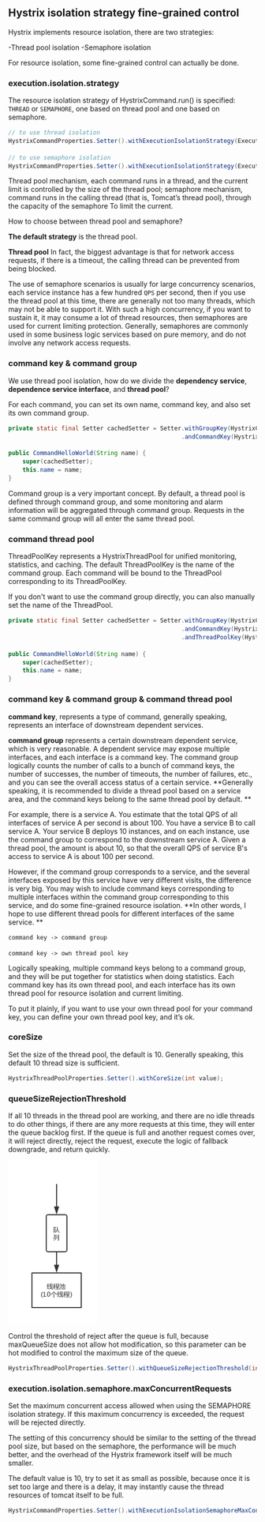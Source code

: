## Hystrix isolation strategy fine-grained control

Hystrix implements resource isolation, there are two strategies:

-Thread pool isolation
-Semaphore isolation

For resource isolation, some fine-grained control can actually be done.

### execution.isolation.strategy

The resource isolation strategy of HystrixCommand.run() is specified: `THREAD` or `SEMAPHORE`, one based on thread pool and one based on semaphore.

```java
// to use thread isolation
HystrixCommandProperties.Setter().withExecutionIsolationStrategy(ExecutionIsolationStrategy.THREAD)

// to use semaphore isolation
HystrixCommandProperties.Setter().withExecutionIsolationStrategy(ExecutionIsolationStrategy.SEMAPHORE)
```

Thread pool mechanism, each command runs in a thread, and the current limit is controlled by the size of the thread pool; semaphore mechanism, command runs in the calling thread (that is, Tomcat’s thread pool), through the capacity of the semaphore To limit the current.

How to choose between thread pool and semaphore?

**The default strategy** is the thread pool.

**Thread pool** In fact, the biggest advantage is that for network access requests, if there is a timeout, the calling thread can be prevented from being blocked.

The use of semaphore scenarios is usually for large concurrency scenarios, each service instance has a few hundred `QPS` per second, then if you use the thread pool at this time, there are generally not too many threads, which may not be able to support it. With such a high concurrency, if you want to sustain it, it may consume a lot of thread resources, then semaphores are used for current limiting protection. Generally, semaphores are commonly used in some business logic services based on pure memory, and do not involve any network access requests.

### command key & command group

We use thread pool isolation, how do we divide the **dependency service**, **dependence service interface**, and **thread pool**?

For each command, you can set its own name, command key, and also set its own command group.

```java
private static final Setter cachedSetter = Setter.withGroupKey(HystrixCommandGroupKey.Factory.asKey("ExampleGroup"))
                                                 .andCommandKey(HystrixCommandKey.Factory.asKey("HelloWorld"));

public CommandHelloWorld(String name) {
    super(cachedSetter);
    this.name = name;
}
```

Command group is a very important concept. By default, a thread pool is defined through command group, and some monitoring and alarm information will be aggregated through command group. Requests in the same command group will all enter the same thread pool.

### command thread pool

ThreadPoolKey represents a HystrixThreadPool for unified monitoring, statistics, and caching. The default ThreadPoolKey is the name of the command group. Each command will be bound to the ThreadPool corresponding to its ThreadPoolKey.

If you don't want to use the command group directly, you can also manually set the name of the ThreadPool.

```java
private static final Setter cachedSetter = Setter.withGroupKey(HystrixCommandGroupKey.Factory.asKey("ExampleGroup"))
                                                 .andCommandKey(HystrixCommandKey.Factory.asKey("HelloWorld"))
                                                 .andThreadPoolKey(HystrixThreadPoolKey.Factory.asKey("HelloWorldPool"));

public CommandHelloWorld(String name) {
    super(cachedSetter);
    this.name = name;
}
```

### command key & command group & command thread pool

**command key**, represents a type of command, generally speaking, represents an interface of downstream dependent services.

**command group** represents a certain downstream dependent service, which is very reasonable. A dependent service may expose multiple interfaces, and each interface is a command key. The command group logically counts the number of calls to a bunch of command keys, the number of successes, the number of timeouts, the number of failures, etc., and you can see the overall access status of a certain service. **Generally speaking, it is recommended to divide a thread pool based on a service area, and the command keys belong to the same thread pool by default. **

For example, there is a service A. You estimate that the total QPS of all interfaces of service A per second is about 100. You have a service B to call service A. Your service B deploys 10 instances, and on each instance, use the command group to correspond to the downstream service A. Given a thread pool, the amount is about 10, so that the overall QPS of service B's access to service A is about 100 per second.

However, if the command group corresponds to a service, and the several interfaces exposed by this service have very different visits, the difference is very big. You may wish to include command keys corresponding to multiple interfaces within the command group corresponding to this service, and do some fine-grained resource isolation. **In other words, I hope to use different thread pools for different interfaces of the same service. **

```
command key -> command group

command key -> own thread pool key
```

Logically speaking, multiple command keys belong to a command group, and they will be put together for statistics when doing statistics. Each command key has its own thread pool, and each interface has its own thread pool for resource isolation and current limiting.

To put it plainly, if you want to use your own thread pool for your command key, you can define your own thread pool key, and it’s ok.

### coreSize

Set the size of the thread pool, the default is 10. Generally speaking, this default 10 thread size is sufficient.

```java
HystrixThreadPoolProperties.Setter().withCoreSize(int value);
```

### queueSizeRejectionThreshold

If all 10 threads in the thread pool are working, and there are no idle threads to do other things, if there are any more requests at this time, they will enter the queue backlog first. If the queue is full and another request comes over, it will reject directly, reject the request, execute the logic of fallback downgrade, and return quickly.

![hystrix-thread-pool-queue](./images/hystrix-thread-pool-queue.png)

Control the threshold of reject after the queue is full, because maxQueueSize does not allow hot modification, so this parameter can be hot modified to control the maximum size of the queue.

```java
HystrixThreadPoolProperties.Setter().withQueueSizeRejectionThreshold(int value);
```

### execution.isolation.semaphore.maxConcurrentRequests

Set the maximum concurrent access allowed when using the SEMAPHORE isolation strategy. If this maximum concurrency is exceeded, the request will be rejected directly.

The setting of this concurrency should be similar to the setting of the thread pool size, but based on the semaphore, the performance will be much better, and the overhead of the Hystrix framework itself will be much smaller.

The default value is 10, try to set it as small as possible, because once it is set too large and there is a delay, it may instantly cause the thread resources of tomcat itself to be full.

```java
HystrixCommandProperties.Setter().withExecutionIsolationSemaphoreMaxConcurrentRequests(int value);
```